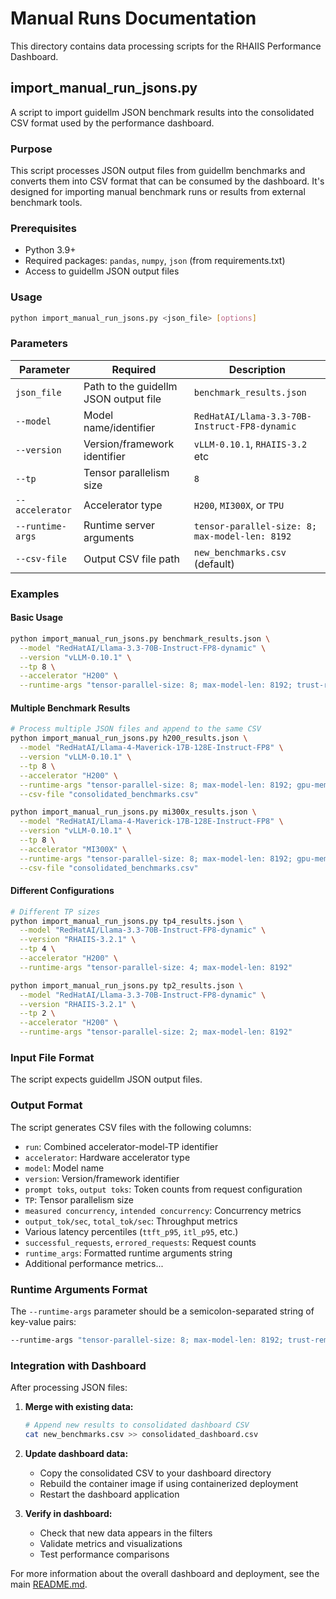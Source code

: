 # Manual Runs Documentation

This directory contains data processing scripts for the RHAIIS Performance Dashboard.

## import_manual_run_jsons.py

A script to import guidellm JSON benchmark results into the consolidated CSV format used by the performance dashboard.

### Purpose

This script processes JSON output files from guidellm benchmarks and converts them into CSV format that can be consumed by the dashboard. It's designed for importing manual benchmark runs or results from external benchmark tools.

### Prerequisites

- Python 3.9+
- Required packages: `pandas`, `numpy`, `json` (from requirements.txt)
- Access to guidellm JSON output files

### Usage

```bash
python import_manual_run_jsons.py <json_file> [options]
```

### Parameters

| Parameter        | Required                              | Description                                    |
| ---------------- | ------------------------------------- | ---------------------------------------------- |
| `json_file`      | Path to the guidellm JSON output file | `benchmark_results.json`                       |
| `--model`        | Model name/identifier                 | `RedHatAI/Llama-3.3-70B-Instruct-FP8-dynamic`  |
| `--version`      | Version/framework identifier          | `vLLM-0.10.1`, `RHAIIS-3.2` etc                |
| `--tp`           | Tensor parallelism size               | `8`                                            |
| `--accelerator`  | Accelerator type                      | `H200`, `MI300X`, or `TPU`                     |
| `--runtime-args` | Runtime server arguments              | `tensor-parallel-size: 8; max-model-len: 8192` |
| `--csv-file`     | Output CSV file path                  | `new_benchmarks.csv` (default)                 |

### Examples

#### Basic Usage

```bash
python import_manual_run_jsons.py benchmark_results.json \
  --model "RedHatAI/Llama-3.3-70B-Instruct-FP8-dynamic" \
  --version "vLLM-0.10.1" \
  --tp 8 \
  --accelerator "H200" \
  --runtime-args "tensor-parallel-size: 8; max-model-len: 8192; trust-remote-code: True"
```

#### Multiple Benchmark Results

```bash
# Process multiple JSON files and append to the same CSV
python import_manual_run_jsons.py h200_results.json \
  --model "RedHatAI/Llama-4-Maverick-17B-128E-Instruct-FP8" \
  --version "vLLM-0.10.1" \
  --tp 8 \
  --accelerator "H200" \
  --runtime-args "tensor-parallel-size: 8; max-model-len: 8192; gpu-memory-utilization: 0.92" \
  --csv-file "consolidated_benchmarks.csv"

python import_manual_run_jsons.py mi300x_results.json \
  --model "RedHatAI/Llama-4-Maverick-17B-128E-Instruct-FP8" \
  --version "vLLM-0.10.1" \
  --tp 8 \
  --accelerator "MI300X" \
  --runtime-args "tensor-parallel-size: 8; max-model-len: 8192; gpu-memory-utilization: 0.92" \
  --csv-file "consolidated_benchmarks.csv"
```

#### Different Configurations

```bash
# Different TP sizes
python import_manual_run_jsons.py tp4_results.json \
  --model "RedHatAI/Llama-3.3-70B-Instruct-FP8-dynamic" \
  --version "RHAIIS-3.2.1" \
  --tp 4 \
  --accelerator "H200" \
  --runtime-args "tensor-parallel-size: 4; max-model-len: 8192"

python import_manual_run_jsons.py tp2_results.json \
  --model "RedHatAI/Llama-3.3-70B-Instruct-FP8-dynamic" \
  --version "RHAIIS-3.2.1" \
  --tp 2 \
  --accelerator "H200" \
  --runtime-args "tensor-parallel-size: 2; max-model-len: 8192"
```

### Input File Format

The script expects guidellm JSON output files.

### Output Format

The script generates CSV files with the following columns:

- `run`: Combined accelerator-model-TP identifier
- `accelerator`: Hardware accelerator type
- `model`: Model name
- `version`: Version/framework identifier
- `prompt toks`, `output toks`: Token counts from request configuration
- `TP`: Tensor parallelism size
- `measured concurrency`, `intended concurrency`: Concurrency metrics
- `output_tok/sec`, `total_tok/sec`: Throughput metrics
- Various latency percentiles (`ttft_p95`, `itl_p95`, etc.)
- `successful_requests`, `errored_requests`: Request counts
- `runtime_args`: Formatted runtime arguments string
- Additional performance metrics...

### Runtime Arguments Format

The `--runtime-args` parameter should be a semicolon-separated string of key-value pairs:

```bash
--runtime-args "tensor-parallel-size: 8; max-model-len: 8192; trust-remote-code: True; gpu-memory-utilization: 0.92; disable-log-requests: True"
```

### Integration with Dashboard

After processing JSON files:

1. **Merge with existing data:**

   ```bash
   # Append new results to consolidated dashboard CSV
   cat new_benchmarks.csv >> consolidated_dashboard.csv
   ```

2. **Update dashboard data:**
   - Copy the consolidated CSV to your dashboard directory
   - Rebuild the container image if using containerized deployment
   - Restart the dashboard application

3. **Verify in dashboard:**
   - Check that new data appears in the filters
   - Validate metrics and visualizations
   - Test performance comparisons

For more information about the overall dashboard and deployment, see the main [README.md](../README.md).
